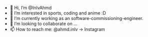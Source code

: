 - 👋 Hi, I’m @InlvAhmd
- 👀 I’m interested in sports, coding and anime :D
- 🌱 I’m currently working as an software-commissioning-engineer.
- 💞️ I’m looking to collaborate on ...
- 📫 How to reach me: @ahmd.inlv -> Instagram

<!---
InlvAhmd/InlvAhmd is a ✨ special ✨ repository because its `README.md` (this file) appears on your GitHub profile.
You can click the Preview link to take a look at your changes.
--->
